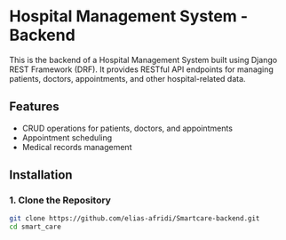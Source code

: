 # Hospital Management System - Backend

This is the backend of a Hospital Management System built using Django REST Framework (DRF). It provides RESTful API endpoints for managing patients, doctors, appointments, and other hospital-related data.

## Features
- CRUD operations for patients, doctors, and appointments
- Appointment scheduling
- Medical records management

## Installation

### 1. Clone the Repository
```bash
git clone https://github.com/elias-afridi/Smartcare-backend.git
cd smart_care
